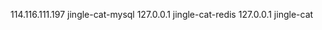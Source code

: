 114.116.111.197	   jingle-cat-mysql
127.0.0.1          jingle-cat-redis
127.0.0.1          jingle-cat